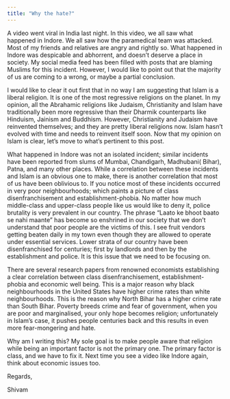 ```yaml
---
title: "Why the hate?"
---
```


A video went viral in India last night. In this video, we all saw what happened in Indore. We all saw how the paramedical team was attacked. Most of my friends and relatives are angry and rightly so. What happened in Indore was despicable and abhorrent, and doesn’t deserve a place in society. My social media feed has been filled with posts that are blaming Muslims for this incident. However, I would like to point out that the majority of us are coming to a wrong, or maybe a partial conclusion.


I would like to clear it out first that in no way I am suggesting that Islam is a liberal religion. It is one of the most regressive religions on the planet. In my opinion, all the Abrahamic religions like Judaism, Christianity and Islam have traditionally been more regressive than their Dharmik counterparts like Hinduism, Jainism and Buddhism. However, Christianity and Judaism have reinvented themselves; and they are pretty liberal religions now. Islam hasn’t evolved with time and needs to reinvent itself soon.
Now that my opinion on Islam is clear, let’s move to what’s pertinent to this post.


What happened in Indore was not an isolated incident; similar incidents have been reported from slums of Mumbai, Chandigarh, Madhubani( Bihar), Patna, and many other places. While a correlation between these incidents and Islam is an obvious one to make, there is another correlation that most of us have been oblivious to. If you notice most of these incidents occurred in very poor neighbourhoods; which paints a picture of class disenfranchisement and establishment-phobia. No matter how much middle-class and upper-class people like us would like to deny it, police brutality is very prevalent in our country. The phrase “Laato ke bhoot baato se nahi maante” has become so enshrined in our society that we don’t understand that poor people are the victims of this. I see fruit vendors getting beaten daily in my town even though they are allowed to operate under essential services. Lower strata of our country have been disenfranchised for centuries; first by landlords and then by the establishment and police. It is this issue that we need to be focusing on.


There are several research papers from renowned economists establishing a clear correlation between class disenfranchisement, establishment-phobia and economic well being. This is a major reason why black neighbourhoods in the United States have higher crime rates than white neighbourhoods. This is the reason why North Bihar has a higher crime rate than South Bihar. Poverty breeds crime and fear of government, when you are poor and marginalised, your only hope becomes religion; unfortunately in Islam’s case, it pushes people centuries back and this results in even more fear-mongering and hate.


Why am I writing this? My sole goal is to make people aware that religion while being an important factor is not the primary one. The primary factor is class, and we have to fix it. Next time you see a video like Indore again, think about economic issues too.


Regards,

Shivam
